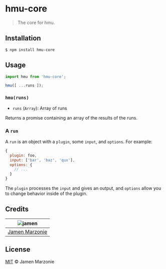 # hmu-core
> The core for hmu.

## Installation
```shell
$ npm install hmu-core
```

## Usage
```javascript
import hmu from 'hmu-core';

hmu([ ...runs ]);
```

### `hmu(runs)`
 - `runs` (`Array`): Array of runs

Returns a promise containing an array of the results of the runs.

### A `run`
A `run` is an object with a `plugin`, some `input`, and `options`.  For example:

```javascript
{
  plugin: foo,
  input: ['bar', 'baz', 'qux'],
  options: {
    // ...
  }
}
```
The `plugin` processes the `input` and gives an output, and `options` allow you to change behavior inside of the plugin.

## Credits
| ![jamen][avatar] |
|:---:|
| [Jamen Marzonie][github] |

## License
[MIT](LICENSE) &copy; Jamen Marzonie

  [avatar]: https://avatars.githubusercontent.com/u/6251703?v=3&s=125
  [github]: https://github.com/jamen
